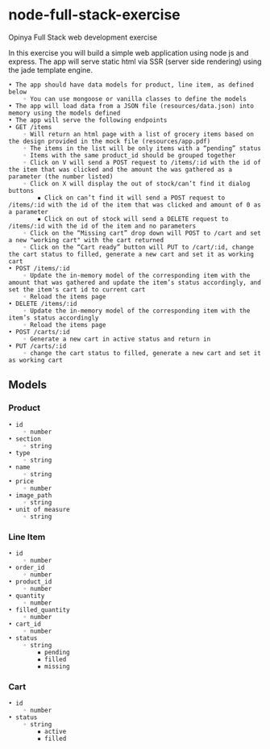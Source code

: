 # node-full-stack-exercise
Opinya Full Stack web development exercise

In this exercise you will build a simple web application using node js and express. The app will serve static html via SSR (server side rendering) using the jade template engine.

    • The app should have data models for product, line item, as defined below
        ◦ You can use mongoose or vanilla classes to define the models
    • The app will load data from a JSON file (resources/data.json) into memory using the models defined
    • The app will serve the following endpoints
    • GET /items
        ◦ Will return an html page with a list of grocery items based on the design provided in the mock file (resources/app.pdf)
        ◦ The items in the list will be only items with a “pending” status
        ◦ Items with the same product_id should be grouped together
        ◦ Click on V will send a POST request to /items/:id with the id of the item that was clicked and the amount the was gathered as a parameter (the number listed)
        ◦ Click on X will display the out of stock/can’t find it dialog buttons
            ▪ Click on can’t find it will send a POST request to /items/:id with the id of the item that was clicked and amount of 0 as a parameter
            ▪ Click on out of stock will send a DELETE request to /items/:id with the id of the item and no parameters
        ◦ Click on the “Missing cart” drop down will POST to /cart and set a new "working cart" with the cart returned
        ◦ Click on the “Cart ready” button will PUT to /cart/:id, change the cart status to filled, generate a new cart and set it as working cart
    • POST /items/:id
        ◦ Update the in-memory model of the corresponding item with the amount that was gathered and update the item’s status accordingly, and set the item's cart id to current cart
        ◦ Reload the items page
    • DELETE /items/:id
        ◦ Update the in-memory model of the corresponding item with the item’s status accordingly
        ◦ Reload the items page
    • POST /carts/:id
        ◦ Generate a new cart in active status and return in
    • PUT /carts/:id
        ◦ change the cart status to filled, generate a new cart and set it as working cart

## Models

### Product
    • id
        ◦ number
    • section
        ◦ string
    • type
        ◦ string
    • name
        ◦ string
    • price
        ◦ number
    • image_path
        ◦ string
    • unit of measure
        ◦ string

### Line Item
    • id
        ◦ number
    • order_id
        ◦ number
    • product_id
        ◦ number
    • quantity
        ◦ number
    • filled_quantity
        ◦ number
    • cart_id
        ◦ number
    • status
        ◦ string
            ▪ pending
            ▪ filled
            ▪ missing


### Cart
    • id
        ◦ number
    • status
        ◦ string
            ▪ active
            ▪ filled
